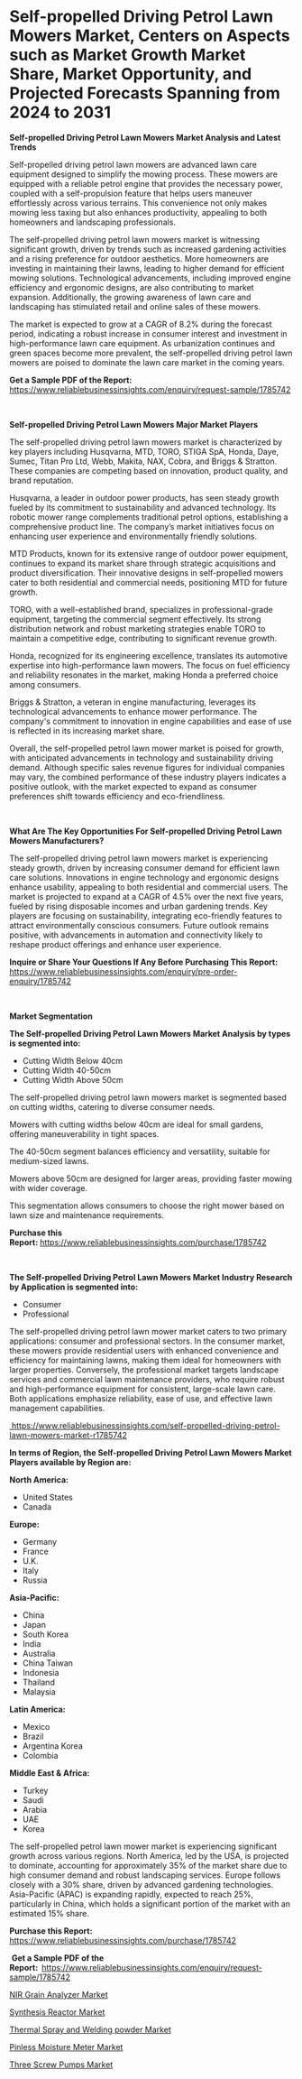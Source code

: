 <p><h1>Self-propelled Driving Petrol Lawn Mowers Market, Centers on Aspects such as Market Growth Market Share, Market Opportunity, and Projected Forecasts Spanning from 2024 to 2031</h1></p><p><strong>Self-propelled Driving Petrol Lawn Mowers Market Analysis and Latest Trends</strong></p>
<p><p>Self-propelled driving petrol lawn mowers are advanced lawn care equipment designed to simplify the mowing process. These mowers are equipped with a reliable petrol engine that provides the necessary power, coupled with a self-propulsion feature that helps users maneuver effortlessly across various terrains. This convenience not only makes mowing less taxing but also enhances productivity, appealing to both homeowners and landscaping professionals.</p><p>The self-propelled driving petrol lawn mowers market is witnessing significant growth, driven by trends such as increased gardening activities and a rising preference for outdoor aesthetics. More homeowners are investing in maintaining their lawns, leading to higher demand for efficient mowing solutions. Technological advancements, including improved engine efficiency and ergonomic designs, are also contributing to market expansion. Additionally, the growing awareness of lawn care and landscaping has stimulated retail and online sales of these mowers.</p><p>The market is expected to grow at a CAGR of 8.2% during the forecast period, indicating a robust increase in consumer interest and investment in high-performance lawn care equipment. As urbanization continues and green spaces become more prevalent, the self-propelled driving petrol lawn mowers are poised to dominate the lawn care market in the coming years.</p></p>
<p><strong>Get a Sample PDF of the Report:&nbsp;</strong> <a href="https://www.reliablebusinessinsights.com/enquiry/request-sample/1785742?utm_campaign=96&utm_medium=2&utm_source=Github&utm_content=ia&utm_term=18102024&utm_id=self-propelled-driving-petrol-lawn-mowers">https://www.reliablebusinessinsights.com/enquiry/request-sample/1785742</a></p>
<p>&nbsp;</p>
<p><strong>Self-propelled Driving Petrol Lawn Mowers Major Market Players</strong></p>
<p><p>The self-propelled driving petrol lawn mowers market is characterized by key players including Husqvarna, MTD, TORO, STIGA SpA, Honda, Daye, Sumec, Titan Pro Ltd, Webb, Makita, NAX, Cobra, and Briggs & Stratton. These companies are competing based on innovation, product quality, and brand reputation.</p><p>Husqvarna, a leader in outdoor power products, has seen steady growth fueled by its commitment to sustainability and advanced technology. Its robotic mower range complements traditional petrol options, establishing a comprehensive product line. The company’s market initiatives focus on enhancing user experience and environmentally friendly solutions.</p><p>MTD Products, known for its extensive range of outdoor power equipment, continues to expand its market share through strategic acquisitions and product diversification. Their innovative designs in self-propelled mowers cater to both residential and commercial needs, positioning MTD for future growth.</p><p>TORO, with a well-established brand, specializes in professional-grade equipment, targeting the commercial segment effectively. Its strong distribution network and robust marketing strategies enable TORO to maintain a competitive edge, contributing to significant revenue growth.</p><p>Honda, recognized for its engineering excellence, translates its automotive expertise into high-performance lawn mowers. The focus on fuel efficiency and reliability resonates in the market, making Honda a preferred choice among consumers.</p><p>Briggs & Stratton, a veteran in engine manufacturing, leverages its technological advancements to enhance mower performance. The company's commitment to innovation in engine capabilities and ease of use is reflected in its increasing market share.</p><p>Overall, the self-propelled petrol lawn mower market is poised for growth, with anticipated advancements in technology and sustainability driving demand. Although specific sales revenue figures for individual companies may vary, the combined performance of these industry players indicates a positive outlook, with the market expected to expand as consumer preferences shift towards efficiency and eco-friendliness.</p></p>
<p>&nbsp;</p>
<p><strong>What Are The Key Opportunities For Self-propelled Driving Petrol Lawn Mowers Manufacturers?</strong></p>
<p><p>The self-propelled driving petrol lawn mowers market is experiencing steady growth, driven by increasing consumer demand for efficient lawn care solutions. Innovations in engine technology and ergonomic designs enhance usability, appealing to both residential and commercial users. The market is projected to expand at a CAGR of 4.5% over the next five years, fueled by rising disposable incomes and urban gardening trends. Key players are focusing on sustainability, integrating eco-friendly features to attract environmentally conscious consumers. Future outlook remains positive, with advancements in automation and connectivity likely to reshape product offerings and enhance user experience.</p></p>
<p><strong>Inquire or Share Your Questions If Any Before Purchasing This Report:</strong> <a href="https://www.reliablebusinessinsights.com/enquiry/pre-order-enquiry/1785742?utm_campaign=96&utm_medium=2&utm_source=Github&utm_content=ia&utm_term=18102024&utm_id=self-propelled-driving-petrol-lawn-mowers">https://www.reliablebusinessinsights.com/enquiry/pre-order-enquiry/1785742</a></p>
<p>&nbsp;</p>
<p><strong>Market Segmentation</strong></p>
<p><strong>The Self-propelled Driving Petrol Lawn Mowers Market Analysis by types is segmented into:</strong></p>
<p><ul><li>Cutting Width Below 40cm</li><li>Cutting Width 40-50cm</li><li>Cutting Width Above 50cm</li></ul></p>
<p><p>The self-propelled driving petrol lawn mowers market is segmented based on cutting widths, catering to diverse consumer needs. </p><p>Mowers with cutting widths below 40cm are ideal for small gardens, offering maneuverability in tight spaces. </p><p>The 40-50cm segment balances efficiency and versatility, suitable for medium-sized lawns. </p><p>Mowers above 50cm are designed for larger areas, providing faster mowing with wider coverage. </p><p>This segmentation allows consumers to choose the right mower based on lawn size and maintenance requirements.</p></p>
<p><strong>Purchase this Report:&nbsp;</strong><a href="https://www.reliablebusinessinsights.com/purchase/1785742?utm_campaign=96&utm_medium=2&utm_source=Github&utm_content=ia&utm_term=18102024&utm_id=self-propelled-driving-petrol-lawn-mowers">https://www.reliablebusinessinsights.com/purchase/1785742</a></p>
<p>&nbsp;</p>
<p><strong>The Self-propelled Driving Petrol Lawn Mowers Market Industry Research by Application is segmented into:</strong></p>
<p><ul><li>Consumer</li><li>Professional</li></ul></p>
<p><p>The self-propelled driving petrol lawn mower market caters to two primary applications: consumer and professional sectors. In the consumer market, these mowers provide residential users with enhanced convenience and efficiency for maintaining lawns, making them ideal for homeowners with larger properties. Conversely, the professional market targets landscape services and commercial lawn maintenance providers, who require robust and high-performance equipment for consistent, large-scale lawn care. Both applications emphasize reliability, ease of use, and effective lawn management capabilities.</p></p>
<p><a href="https://www.reliablebusinessinsights.com/self-propelled-driving-petrol-lawn-mowers-market-r1785742?utm_campaign=96&utm_medium=2&utm_source=Github&utm_content=ia&utm_term=18102024&utm_id=self-propelled-driving-petrol-lawn-mowers">&nbsp;https://www.reliablebusinessinsights.com/self-propelled-driving-petrol-lawn-mowers-market-r1785742</a></p>
<p><strong>In terms of Region, the Self-propelled Driving Petrol Lawn Mowers Market Players available by Region are:</strong></p>
<p>
    <p> <strong> North America: </strong>
        <ul>
            <li>United States</li>
            <li>Canada</li>
        </ul>
        </p> 
    <p> <strong> Europe: </strong>
        <ul>
            <li>Germany</li>
            <li>France</li>
            <li>U.K.</li>
            <li>Italy</li>
            <li>Russia</li>
        </ul>
        </p> 
    <p> <strong> Asia-Pacific: </strong>
        <ul>
            <li>China</li>
            <li>Japan</li>
            <li>South Korea</li>
            <li>India</li>
            <li>Australia</li>
            <li>China Taiwan</li>
            <li>Indonesia</li>
            <li>Thailand</li>
            <li>Malaysia</li>
        </ul>
        </p> 
    <p> <strong> Latin America: </strong>
        <ul>
            <li>Mexico</li>
            <li>Brazil</li>
            <li>Argentina Korea</li>
            <li>Colombia</li>
        </ul>
        </p> 
    <p> <strong> Middle East & Africa: </strong>
        <ul>
            <li>Turkey</li>
            <li>Saudi</li>
            <li>Arabia</li>
            <li>UAE</li>
            <li>Korea</li>
        </ul>
    </p>
    </p>
<p><p>The self-propelled petrol lawn mower market is experiencing significant growth across various regions. North America, led by the USA, is projected to dominate, accounting for approximately 35% of the market share due to high consumer demand and robust landscaping services. Europe follows closely with a 30% share, driven by advanced gardening technologies. Asia-Pacific (APAC) is expanding rapidly, expected to reach 25%, particularly in China, which holds a significant portion of the market with an estimated 15% share.</p></p>
<p><strong>Purchase this Report: </strong><a href="https://www.reliablebusinessinsights.com/purchase/1785742?utm_campaign=96&utm_medium=2&utm_source=Github&utm_content=ia&utm_term=18102024&utm_id=self-propelled-driving-petrol-lawn-mowers">https://www.reliablebusinessinsights.com/purchase/1785742</a></p>
<p>&nbsp;<strong>Get a Sample PDF of the Report:&nbsp;&nbsp;</strong><a href="https://www.reliablebusinessinsights.com/enquiry/request-sample/1785742?utm_campaign=96&utm_medium=2&utm_source=Github&utm_content=ia&utm_term=18102024&utm_id=self-propelled-driving-petrol-lawn-mowers">https://www.reliablebusinessinsights.com/enquiry/request-sample/1785742</a></p>
<p><strong></strong></p>
<p><p><a href="https://issuu.com/reportprime-2/docs/nir-grain-analyzer-market-size-2030_b7acb70ed2be8c?utm_campaign=96&utm_medium=2&utm_source=Github&utm_content=ia&utm_term=18102024&utm_id=self-propelled-driving-petrol-lawn-mowers">NIR Grain Analyzer Market</a></p><p><a href="https://www.linkedin.com/pulse/synthesis-reactor-market-industry-landscape-growth-trajectories-0o9fc?utm_campaign=96&utm_medium=2&utm_source=Github&utm_content=ia&utm_term=18102024&utm_id=self-propelled-driving-petrol-lawn-mowers">Synthesis Reactor Market</a></p><p><a href="https://github.com/tomasa8xtkvotaw/Market-Research-Report-List-1/blob/main/thermal-spray-and-welding-powder-market.md?utm_campaign=96&utm_medium=2&utm_source=Github&utm_content=ia&utm_term=18102024&utm_id=self-propelled-driving-petrol-lawn-mowers">Thermal Spray and Welding powder Market</a></p><p><a href="https://issuu.com/reportprime-2/docs/pinless-moisture-meter-market-size-_be82bb87e18492?utm_campaign=96&utm_medium=2&utm_source=Github&utm_content=ia&utm_term=18102024&utm_id=self-propelled-driving-petrol-lawn-mowers">Pinless Moisture Meter Market</a></p><p><a href="https://www.linkedin.com/pulse/pioneering-growth-analyzing-global-three-screw-pumps-market-ry6qc?utm_campaign=96&utm_medium=2&utm_source=Github&utm_content=ia&utm_term=18102024&utm_id=self-propelled-driving-petrol-lawn-mowers">Three Screw Pumps Market</a></p></p>